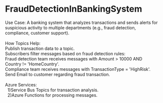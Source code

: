 # FraudDetectionInBankingSystem

Use Case: A banking system that analyzes transactions and sends alerts for suspicious activity to multiple departments (e.g., fraud detection, compliance, customer support).<br>
<br>
How Topics Help:<br>
Publish transaction data to a topic.<br>
Subscribers filter messages based on fraud detection rules:<br>
Fraud detection team receives messages with Amount > 10000 AND Country != 'HomeCountry'.<br>
Compliance team receives messages with TransactionType = 'HighRisk'.<br>
Send Email to customer regarding fraud transaction.<br>
<br>
Azure Services:<br>
  &nbsp;&nbsp;1)Service Bus Topics for transaction analysis.<br>
  &nbsp;&nbsp;2)Azure Functions for processing messages.<br>
